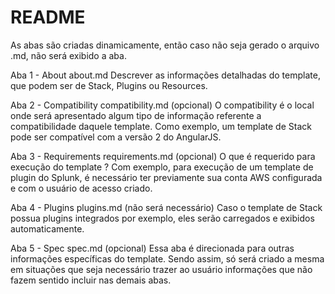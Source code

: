 # README
As abas são criadas dinamicamente, então caso não seja gerado o arquivo .md, não será exibido a aba.

Aba 1 - About
about.md
Descrever as informações detalhadas do template, que podem ser de Stack, Plugins ou Resources.

Aba 2 - Compatibility
compatibility.md (opcional)
O compatibility é o local onde será apresentado algum tipo de informação referente a compatibilidade daquele template. Como exemplo, um template de Stack pode ser compatível com a versão 2 do AngularJS. 

Aba 3 - Requirements
requirements.md (opcional)
O que é requerido para execução do template ?
Com exemplo, para execução de um template de plugin do Splunk, é necessário ter previamente sua conta AWS configurada e com o usuário de acesso criado.

Aba 4 - Plugins
plugins.md (não será necessário)
Caso o template de Stack possua plugins integrados por exemplo, eles serão carregados e exibidos automaticamente.

Aba 5 - Spec
spec.md (opcional)
Essa aba é direcionada para outras informações específicas do template. Sendo assim, só será criado a mesma em situações que seja necessário trazer ao usuário informações que não fazem sentido incluir nas demais abas.
